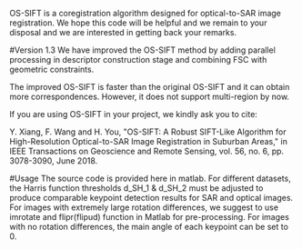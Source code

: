 OS-SIFT is a coregistration algorithm designed for optical-to-SAR image registration. We hope this code will be helpful and we remain to your disposal and we are interested in getting back your remarks.

#Version 1.3
We have improved the OS-SIFT method by adding parallel processing in descriptor construction stage and combining FSC with geometric constraints.

The improved OS-SIFT is faster than the original OS-SIFT and it can obtain more correspondences. However, it does not support multi-region by now.

If you are using OS-SIFT in your project, we kindly ask you to cite:

Y. Xiang, F. Wang and H. You, "OS-SIFT: A Robust SIFT-Like Algorithm for High-Resolution Optical-to-SAR Image Registration in Suburban Areas," in IEEE Transactions on Geoscience and Remote Sensing, vol. 56, no. 6, pp. 3078-3090, June 2018.

#Usage
The source code is provided here in matlab.
For different datasets, the Harris function thresholds d_SH_1 & d_SH_2 must be adjusted to produce comparable keypoint detection results for SAR and optical images.
For images with extremely large rotation differences, we suggest to use imrotate and flipr(flipud) function in Matlab for pre-processing.
For images with no rotation differences, the main angle of each keypoint can be set to 0.
